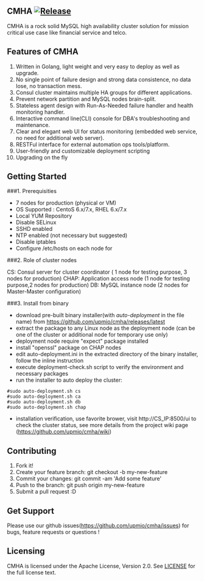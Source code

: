 ## CMHA  [![Release](https://img.shields.io/badge/release-v.1.1.5--beta-blue.svg)](https://github.com/upmio/cmha/releases/latest)

CMHA is a rock solid MySQL high availability cluster solution for mission critical use case like financial service and telco.

## Features of CMHA

1. Written in Golang, light weight and very easy to deploy as well as upgrade. 
2. No single point of failure design and strong data consistence, no data lose, no transaction mess.
3. Consul cluster maintains multiple HA groups for different applications.
4. Prevent network partition and MySQL nodes brain-split.
5. Stateless agent design with Run-As-Needed failure handler and health monitoring handler.
6. Interactive command line(CLI) console for DBA's troubleshooting and maintenance.
7. Clear and elegant web UI for status monitoring (embedded web service, no need for additional web server).
8. RESTFul interface for external automation ops tools/platform.
9. User-friendly and customizable deployment scripting
10. Upgrading on the fly 


## Getting Started

###1. Prerequisities

* 7 nodes for production (physical or VM)
* OS Supported : CentoS 6.x/7.x, RHEL 6.x/7.x
* Local YUM Repository
* Disable SELinux
* SSHD enabled
* NTP enabled (not necessary but suggested)
* Disable iptables
* Configure /etc/hosts on each node for 

###2. Role of cluster nodes

CS: Consul server for cluster coordinator ( 1 node for testing purpose, 3 nodes for production)
CHAP: Application access node (1 node for testing purpose,2 nodes for production)
DB: MySQL instance node (2 nodes for Master-Master configuration)

###3. Install from binary 

* download pre-built binary installer(with *auto-deployment* in the file name) from https://github.com/upmio/cmha/releases/latest
* extract the package to any Linux node as the deployment node (can be one of the cluster or additional node for temporary use only)
* deployment node require "expect" package installed
* install "openssl" package on CHAP nodes
* edit auto-deployment.ini in the extracted directory of the binary installer, follow the inline instruction
* execute deployment-check.sh script to verify the environment and necessary packages
* run the installer to auto deploy the cluster:
```
#sudo auto-deployment.sh cs
#sudo auto-deployment.sh ca
#sudo auto-deployment.sh db
#sudo auto-deployment.sh chap
```
* installation verification, use favorite brower, visit http://CS_IP:8500/ui to check the cluster status, see more details from the project wiki page (https://github.com/upmio/cmha/wiki)

## Contributing
1. Fork it!
2. Create your feature branch: git checkout -b my-new-feature
3. Commit your changes: git commit -am 'Add some feature'
4. Push to the branch: git push origin my-new-feature
5. Submit a pull request :D


## Get Support 
Please use our github issues(https://github.com/upmio/cmha/issues) for bugs, feature requests or questions !

## Licensing
CMHA is licensed under the Apache License, Version 2.0. See
[LICENSE](https://github.com/upmio/cmha/blob/master/LICENSE) for the full
license text.

